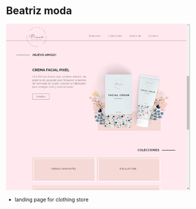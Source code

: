 ﻿# Beatriz moda
![cover](https://github.com/relly27/landing_page_beatrizModa/blob/main/cover.png?raw=true)
- landing page for clothing store
